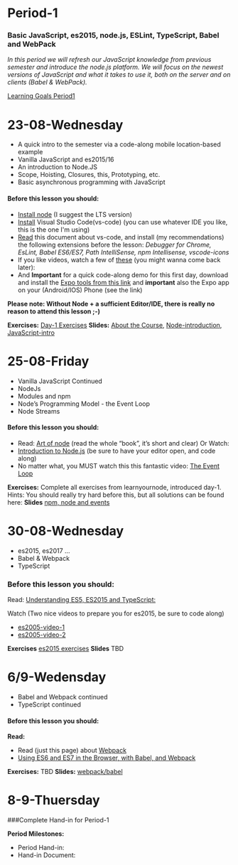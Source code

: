 # Period-1  
### Basic JavaScript, es2015, node.js, ESLint, TypeScript, Babel and WebPack

*In this period we will refresh our JavaScript knowledge from previous semester and introduce the node.js platform. We will focus on the newest versions of JavaScript and what it takes to use it, both on the server and on clients (Babel & WebPack).*

[Learning Goals Period1](https://docs.google.com/document/d/1nOrVsZGVxK0RMW-1MJPjurROR50Fq2NQbi4iOaBN-M0/)

# **23-08-Wednesday** 
* A quick intro to the semester via a code-along mobile location-based example
* Vanilla JavaScript and es2015/16
* An introduction to Node.JS
* Scope, Hoisting, Closures, this, Prototyping, etc.
* Basic asynchronous programming with JavaScript

#### Before this lesson you should:
* <a href="https://nodejs.org/en/download/current/" target="_blank" >Install node</a> (I suggest the LTS version)
* [Install](https://code.visualstudio.com/download) Visual Studio Code(vs-code) (you can use whatever IDE you like, this is the one I'm using)
* [Read](https://code.visualstudio.com/Docs/languages/javascript) this document about vs-code, and install (my recommendations) the following extensions before the lesson: 
 *Debugger for Chrome, EsLint, Babel ES6/ES7, Path IntelliSense, npm Intellisense, vscode-icons*
* If you like videos, watch a few of [these](https://code.visualstudio.com/docs/introvideos/overview) (you might wanna come back later):
* And **Important** for a quick code-along demo for this first day, download and install the [Expo tools from this link](https://expo.io/) and **important** also the Expo app on your (Android/IOS) Phone (see the link)

**Please note: Without Node + a sufficient Editor/IDE, there is really no reason to attend this lesson ;-)** 

**Exercises:** <a href="https://docs.google.com/document/d/1nGvH5rrd2yhnZqnKfvgS5hBQqwhbbSVyHG31MenA7-o" target="_blank" >Day-1 Exercises</a>   **Slides:** [About the Course](http://js-plaul.rhcloud.com/fsj/fsj.html#1), [Node-introduction](http://js-plaul.rhcloud.com/node1/NodeIntro.html), [JavaScript-intro](http://js-plaul.rhcloud.com/javascript1/js.html#1)  

# **25-08-Friday**
* Vanilla JavaScript Continued
* NodeJs 
* Modules and npm
* Node’s Programming Model - the Event Loop
* Node Streams

#### Before this lesson you should:
* Read: [Art of node](https://github.com/maxogden/art-of-node) (read the whole “book”, it’s short and clear)
Or Watch:
* [Introduction to Node.js](https://www.youtube.com/watch?v=GJmFG4ffJZU)  (be sure to have your editor open, and code along)
* No matter what, you MUST watch this this fantastic video: [The Event Loop](https://www.youtube.com/watch?v=8aGhZQkoFbQ)

**Exercises:** Complete all exercises from learnyournode, introduced day-1.
Hints: You should really try hard before this, but all solutions can be found here: 
**Slides** [npm, node and events](http://js-plaul.rhcloud.com/node2/NodeGettingStarted.html)

# **30-08-Wednesday**
* es2015, es2017 ... 
* Babel & Webpack
* TypeScript

### Before this lesson you should:
Read:
[Understanding ES5, ES2015 and TypeScript:](https://johnpapa.net/es5-es2015-typescript/)

Watch (Two nice videos to prepare you for es2015, be sure to code along)
* [es2005-video-1](https://www.youtube.com/watch?v=AfWYO8t7ed4)
* [es2005-video-2](https://www.youtube.com/watch?v=LmL0Gh193M0)

**Exercises** [es2015 exercises](https://docs.google.com/document/d/1pkWn0_FoZuDJhGei4XlX4mx4zkZH7iuhtc6ecr5kelY/edit)
**Slides** TBD

# 6/9-Wedensday
* Babel and Webpack continued
* TypeScript continued

#### Before this lesson you should:
**Read:**
* Read (just this page) about [Webpack](https://webpack.github.io/docs/what-is-webpack.html)
* [Using ES6 and ES7 in the Browser, with Babel, and Webpack](http://jamesknelson.com/using-es6-in-the-browser-with-babel-6-and-webpack/)

**Exercises:** TBD
**Slides:** [webpack/babel](http://js-plaul.rhcloud.com/webpack/webpack.html)

# **8-9-Thuersday**
###Complete Hand-in for Period-1

**Period Milestones:**
* Period Hand-in:           
* Hand-in Document:  

